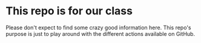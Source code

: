 # This repo is for our class

Please don't expect to find some crazy good information here.
This repo's purpose is just to play around with the different actions available on GitHub.
